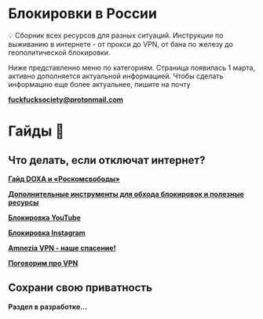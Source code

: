 
# Блокировки в России

<aside>
💡 Сборник всех ресурсов для разных ситуаций. Инструкции по выживанию в интернете - от прокси до VPN, от бана по железу до геополитической блокировки.

</aside>

Ниже представленно меню по категориям. Страница появилась 1 марта, активно дополняется актуальной информацией. Чтобы сделать информацию еще более актуальнее, пишите на почту 

**fuckfucksociety@protonmail.com**

# Гайды 📖



## Что делать, если отключат интернет?

[**Гайд DOXA и «Роскомсвободы»**](guides/doxa.md)

[**Дополнительные инструменты для обхода блокировок и полезные ресурсы**](guides/extra.md)

[**Блокировка YouTube**](guides/youtube.md)

[**Блокировка Instagram**](guides/instragram.md)

[**Amnezia VPN - наше спасение!**](guides/amnezia.md)

[**Поговорим про VPN**](guides/vpns.md)

## Сохрани свою приватность
**Раздел в разработке...**

